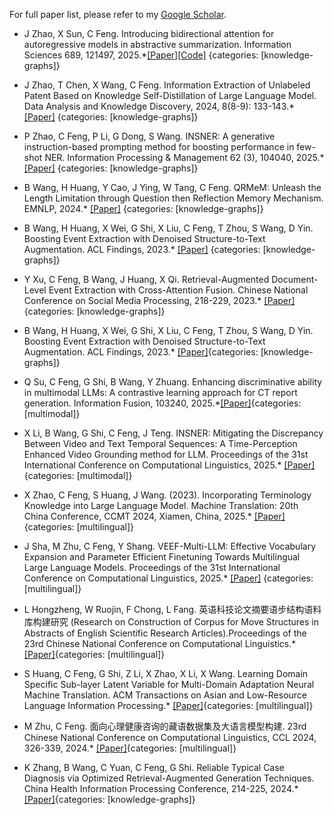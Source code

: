For full paper list, please refer to my [Google Scholar](https://scholar.google.com/citations?user=WSqhHRYAAAAJ&hl=zh-CN&oi=ao).

<!-- #### Knowledge Graphs and Information Extraction -->

- J Zhao, X Sun, C Feng. Introducing bidirectional attention for autoregressive models in abstractive summarization. Information Sciences 689, 121497, 2025.*[[Paper]](https://www.sciencedirect.com/science/article/pii/S0020025524014117?via%3Dihub)[[Code]](https://github.com/beta-nlp/GAR) {categories: [knowledge-graphs]}

-  J Zhao, T Chen, X Wang, C Feng. Information Extraction of Unlabeled Patent Based on Knowledge Self-Distillation of Large Language Model. Data Analysis and Knowledge Discovery, 2024, 8(8-9): 133-143.*[[Paper]](https://manu44.magtech.com.cn/Jwk_infotech_wk3/CN/10.11925/infotech.2096-3467.2023.1246) {categories: [knowledge-graphs]}


-   P Zhao, C Feng, P Li, G Dong, S Wang. INSNER: A generative instruction-based prompting method for boosting performance in few-shot NER. Information Processing & Management 62 (3), 104040, 2025.* [[Paper]](https://www.sciencedirect.com/science/article/abs/pii/S0306457324003996)
{categories: [knowledge-graphs]}

-  B Wang, H Huang, Y Cao, J Ying, W Tang, C Feng. QRMeM: Unleash the Length Limitation through Question then Reflection Memory Mechanism. EMNLP, 2024.* [[Paper]](https://arxiv.org/abs/2406.13167) {categories: [knowledge-graphs]}


-   B Wang, H Huang, X Wei, G Shi, X Liu, C Feng, T Zhou, S Wang, D Yin. Boosting Event Extraction with Denoised Structure-to-Text Augmentation. ACL Findings, 2023.* [[Paper]](https://arxiv.org/pdf/2305.09598) {categories: [knowledge-graphs]}


-  Y Xu, C Feng, B Wang, J Huang, X Qi. Retrieval-Augmented Document-Level Event Extraction with Cross-Attention Fusion. Chinese National Conference on Social Media Processing, 218-229, 2023.* [[Paper]](https://link.springer.com/chapter/10.1007/978-981-99-7596-9_16) {categories: [knowledge-graphs]}


-  B Wang, H Huang, X Wei, G Shi, X Liu, C Feng, T Zhou, S Wang, D Yin. Boosting Event Extraction with Denoised Structure-to-Text Augmentation. ACL Findings, 2023.* [[Paper]](https://arxiv.org/pdf/2305.09598){categories: [knowledge-graphs]}



<!-- #### Multimodal Large Language Models -->

-  Q Su, C Feng, G Shi, B Wang, Y Zhuang. Enhancing discriminative ability in multimodal LLMs: A contrastive learning approach for CT report generation. Information Fusion, 103240, 2025.*[[Paper]](https://www.sciencedirect.com/science/article/abs/pii/S1566253525003136){categories: [multimodal]}



-  X Li, B Wang, G Shi, C Feng, J Teng. INSNER: Mitigating the Discrepancy Between Video and Text Temporal Sequences: A Time-Perception Enhanced Video Grounding method for LLM. Proceedings of the 31st International Conference on Computational Linguistics, 2025.* [[Paper]](https://aclanthology.org/2025.coling-main.655.pdf){categories: [multimodal]}



<!-- #### Multilingual Information Processing -->

-  X Zhao, C Feng, S Huang, J Wang. (2023). Incorporating Terminology Knowledge into Large Language Model. Machine Translation: 20th China Conference, CCMT 2024, Xiamen, China, 2025.* [[Paper]](https://link.springer.com/chapter/10.1007/978-981-96-2292-4_6) {categories: [multilingual]}


-  J Sha, M Zhu, C Feng, Y Shang. VEEF-Multi-LLM: Effective Vocabulary Expansion and Parameter Efficient Finetuning Towards Multilingual Large Language Models. Proceedings of the 31st International Conference on Computational Linguistics, 2025.* [[Paper]](https://aclanthology.org/2025.coling-main.533/) {categories: [multilingual]}


-  L Hongzheng, W Ruojin, F Chong, L Fang. 英语科技论文摘要语步结构语料库构建研究 (Research on Construction of Corpus for Move Structures in Abstracts of English Scientific Research Articles).Proceedings of the 23rd Chinese National Conference on Computational Linguistics.* [[Paper]](https://aclanthology.org/2024.ccl-1.66/){categories: [multilingual]}


-  S Huang, C Feng, G Shi, Z Li, X Zhao, X Li, X Wang. Learning Domain Specific Sub-layer Latent Variable for Multi-Domain Adaptation Neural Machine Translation. ACM Transactions on Asian and Low-Resource Language Information Processing.* [[Paper]](https://dl.acm.org/doi/abs/10.1145/3661305){categories: [multilingual]}



-  M Zhu, C Feng. 面向心理健康咨询的藏语数据集及大语言模型构建. 23rd Chinese National Conference on Computational Linguistics, CCL 2024, 326-339, 2024.* [[Paper]](https://scholar.google.com/citations?view_op=view_citation&hl=zh-CN&user=WSqhHRYAAAAJ&pagesize=100&sortby=pubdate&citation_for_view=WSqhHRYAAAAJ:tS2w5q8j5-wC){categories: [multilingual]}



-  K Zhang, B Wang, C Yuan, C Feng, G Shi. Reliable Typical Case Diagnosis via Optimized Retrieval-Augmented Generation Techniques. China Health Information Processing Conference, 214-225, 2024.* [[Paper]](https://link.springer.com/chapter/10.1007/978-981-96-4298-4_19){categories: [knowledge-graphs]}




